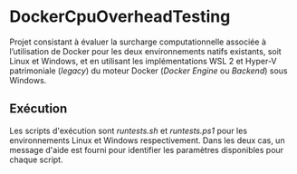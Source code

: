 # DockerCpuOverheadTesting
 Projet consistant à évaluer la surcharge computationnelle associée à l’utilisation de Docker pour les deux environnements natifs existants, soit Linux et Windows, et en utilisant les implémentations WSL 2 et Hyper-V patrimoniale (*legacy*) du moteur Docker (*Docker Engine* ou *Backend*) sous Windows. 

## Exécution

Les scripts d'exécution sont *runtests.sh* et *runtests.ps1* pour les environnements Linux et Windows respectivement. Dans les deux cas, un message d'aide est fourni pour identifier les paramètres disponibles pour chaque script.
